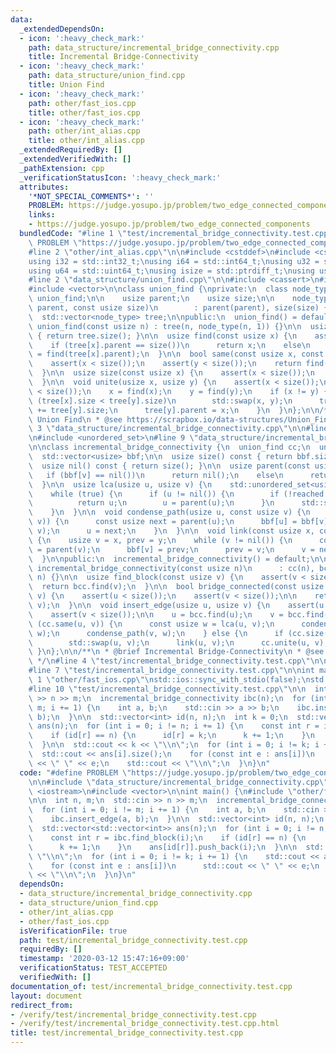 ```yaml
---
data:
  _extendedDependsOn:
  - icon: ':heavy_check_mark:'
    path: data_structure/incremental_bridge_connectivity.cpp
    title: Incremental Bridge-Connectivity
  - icon: ':heavy_check_mark:'
    path: data_structure/union_find.cpp
    title: Union Find
  - icon: ':heavy_check_mark:'
    path: other/fast_ios.cpp
    title: other/fast_ios.cpp
  - icon: ':heavy_check_mark:'
    path: other/int_alias.cpp
    title: other/int_alias.cpp
  _extendedRequiredBy: []
  _extendedVerifiedWith: []
  _pathExtension: cpp
  _verificationStatusIcon: ':heavy_check_mark:'
  attributes:
    '*NOT_SPECIAL_COMMENTS*': ''
    PROBLEM: https://judge.yosupo.jp/problem/two_edge_connected_components
    links:
    - https://judge.yosupo.jp/problem/two_edge_connected_components
  bundledCode: "#line 1 \"test/incremental_bridge_connectivity.test.cpp\"\n#define\
    \ PROBLEM \"https://judge.yosupo.jp/problem/two_edge_connected_components\"\n\n\
    #line 2 \"other/int_alias.cpp\"\n\n#include <cstddef>\n#include <cstdint>\n\n\
    using i32 = std::int32_t;\nusing i64 = std::int64_t;\nusing u32 = std::uint32_t;\n\
    using u64 = std::uint64_t;\nusing isize = std::ptrdiff_t;\nusing usize = std::size_t;\n\
    #line 2 \"data_structure/union_find.cpp\"\n\n#include <cassert>\n#include <utility>\n\
    #include <vector>\n\nclass union_find {\nprivate:\n  class node_type {\n    friend\
    \ union_find;\n\n    usize parent;\n    usize size;\n\n    node_type(const usize\
    \ parent, const usize size)\n        : parent(parent), size(size) {}\n  };\n\n\
    \  std::vector<node_type> tree;\n\npublic:\n  union_find() = default;\n\n  explicit\
    \ union_find(const usize n) : tree(n, node_type(n, 1)) {}\n\n  usize size() const\
    \ { return tree.size(); }\n\n  usize find(const usize x) {\n    assert(x < size());\n\
    \    if (tree[x].parent == size())\n      return x;\n    else\n      return tree[x].parent\
    \ = find(tree[x].parent);\n  }\n\n  bool same(const usize x, const usize y) {\n\
    \    assert(x < size());\n    assert(y < size());\n    return find(x) == find(y);\n\
    \  }\n\n  usize size(const usize x) {\n    assert(x < size());\n    return tree[find(x)].size;\n\
    \  }\n\n  void unite(usize x, usize y) {\n    assert(x < size());\n    assert(y\
    \ < size());\n    x = find(x);\n    y = find(y);\n    if (x != y) {\n      if\
    \ (tree[x].size < tree[y].size)\n        std::swap(x, y);\n      tree[x].size\
    \ += tree[y].size;\n      tree[y].parent = x;\n    }\n  }\n};\n\n/**\n * @brief\
    \ Union Find\n * @see https://scrapbox.io/data-structures/Union_Find\n */\n#line\
    \ 3 \"data_structure/incremental_bridge_connectivity.cpp\"\n\n#line 6 \"data_structure/incremental_bridge_connectivity.cpp\"\
    \n#include <unordered_set>\n#line 9 \"data_structure/incremental_bridge_connectivity.cpp\"\
    \n\nclass incremental_bridge_connectivity {\n  union_find cc;\n  union_find bcc;\n\
    \  std::vector<usize> bbf;\n\n  usize size() const { return bbf.size(); }\n\n\
    \  usize nil() const { return size(); }\n\n  usize parent(const usize v) {\n \
    \   if (bbf[v] == nil())\n      return nil();\n    else\n      return bcc.find(bbf[v]);\n\
    \  }\n\n  usize lca(usize u, usize v) {\n    std::unordered_set<usize> reached;\n\
    \    while (true) {\n      if (u != nil()) {\n        if (!reached.insert(u).second)\n\
    \          return u;\n        u = parent(u);\n      }\n      std::swap(u, v);\n\
    \    }\n  }\n\n  void condense_path(usize u, const usize v) {\n    while (!bcc.same(u,\
    \ v)) {\n      const usize next = parent(u);\n      bbf[u] = bbf[v];\n      bcc.unite(u,\
    \ v);\n      u = next;\n    }\n  }\n\n  void link(const usize x, const usize y)\
    \ {\n    usize v = x, prev = y;\n    while (v != nil()) {\n      const usize next\
    \ = parent(v);\n      bbf[v] = prev;\n      prev = v;\n      v = next;\n    }\n\
    \  }\n\npublic:\n  incremental_bridge_connectivity() = default;\n\n  explicit\
    \ incremental_bridge_connectivity(const usize n)\n      : cc(n), bcc(n), bbf(n,\
    \ n) {}\n\n  usize find_block(const usize v) {\n    assert(v < size());\n\n  \
    \  return bcc.find(v);\n  }\n\n  bool bridge_connected(const usize u, const usize\
    \ v) {\n    assert(u < size());\n    assert(v < size());\n\n    return bcc.same(u,\
    \ v);\n  }\n\n  void insert_edge(usize u, usize v) {\n    assert(u < size());\n\
    \    assert(v < size());\n\n    u = bcc.find(u);\n    v = bcc.find(v);\n    if\
    \ (cc.same(u, v)) {\n      const usize w = lca(u, v);\n      condense_path(u,\
    \ w);\n      condense_path(v, w);\n    } else {\n      if (cc.size(u) > cc.size(v))\n\
    \        std::swap(u, v);\n      link(u, v);\n      cc.unite(u, v);\n    }\n \
    \ }\n};\n\n/**\n * @brief Incremental Bridge-Connectivity\n * @see https://scrapbox.io/data-structures/Incremental_Bridge-Connectivity\n\
    \ */\n#line 4 \"test/incremental_bridge_connectivity.test.cpp\"\n\n#include <iostream>\n\
    #line 7 \"test/incremental_bridge_connectivity.test.cpp\"\n\nint main() {\n#line\
    \ 1 \"other/fast_ios.cpp\"\nstd::ios::sync_with_stdio(false);\nstd::cin.tie(nullptr);\n\
    #line 10 \"test/incremental_bridge_connectivity.test.cpp\"\n\n  int n, m;\n  std::cin\
    \ >> n >> m;\n  incremental_bridge_connectivity ibc(n);\n  for (int i = 0; i !=\
    \ m; i += 1) {\n    int a, b;\n    std::cin >> a >> b;\n    ibc.insert_edge(a,\
    \ b);\n  }\n\n  std::vector<int> id(n, n);\n  int k = 0;\n  std::vector<std::vector<int>>\
    \ ans(n);\n  for (int i = 0; i != n; i += 1) {\n    const int r = ibc.find_block(i);\n\
    \    if (id[r] == n) {\n      id[r] = k;\n      k += 1;\n    }\n    ans[id[r]].push_back(i);\n\
    \  }\n\n  std::cout << k << \"\\n\";\n  for (int i = 0; i != k; i += 1) {\n  \
    \  std::cout << ans[i].size();\n    for (const int e : ans[i])\n      std::cout\
    \ << \" \" << e;\n    std::cout << \"\\n\";\n  }\n}\n"
  code: "#define PROBLEM \"https://judge.yosupo.jp/problem/two_edge_connected_components\"\
    \n\n#include \"data_structure/incremental_bridge_connectivity.cpp\"\n\n#include\
    \ <iostream>\n#include <vector>\n\nint main() {\n#include \"other/fast_ios.cpp\"\
    \n\n  int n, m;\n  std::cin >> n >> m;\n  incremental_bridge_connectivity ibc(n);\n\
    \  for (int i = 0; i != m; i += 1) {\n    int a, b;\n    std::cin >> a >> b;\n\
    \    ibc.insert_edge(a, b);\n  }\n\n  std::vector<int> id(n, n);\n  int k = 0;\n\
    \  std::vector<std::vector<int>> ans(n);\n  for (int i = 0; i != n; i += 1) {\n\
    \    const int r = ibc.find_block(i);\n    if (id[r] == n) {\n      id[r] = k;\n\
    \      k += 1;\n    }\n    ans[id[r]].push_back(i);\n  }\n\n  std::cout << k <<\
    \ \"\\n\";\n  for (int i = 0; i != k; i += 1) {\n    std::cout << ans[i].size();\n\
    \    for (const int e : ans[i])\n      std::cout << \" \" << e;\n    std::cout\
    \ << \"\\n\";\n  }\n}\n"
  dependsOn:
  - data_structure/incremental_bridge_connectivity.cpp
  - data_structure/union_find.cpp
  - other/int_alias.cpp
  - other/fast_ios.cpp
  isVerificationFile: true
  path: test/incremental_bridge_connectivity.test.cpp
  requiredBy: []
  timestamp: '2020-03-12 15:47:16+09:00'
  verificationStatus: TEST_ACCEPTED
  verifiedWith: []
documentation_of: test/incremental_bridge_connectivity.test.cpp
layout: document
redirect_from:
- /verify/test/incremental_bridge_connectivity.test.cpp
- /verify/test/incremental_bridge_connectivity.test.cpp.html
title: test/incremental_bridge_connectivity.test.cpp
---
```

